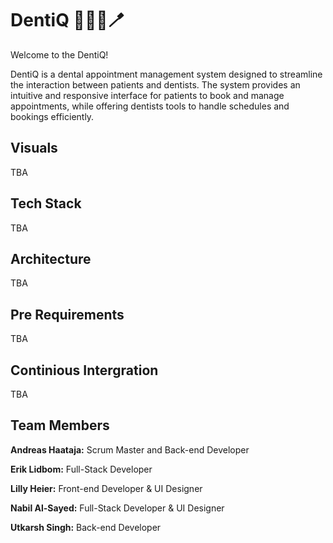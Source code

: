 # DentiQ 🧑🏽‍⚕️🪥

Welcome to the DentiQ!

DentiQ is a dental appointment management system designed to streamline the interaction between patients and dentists. The system provides an intuitive and responsive interface for patients to book and manage appointments, while offering dentists tools to handle schedules and bookings efficiently.

## Visuals
TBA

## Tech Stack
TBA

## Architecture
TBA

## Pre Requirements
TBA

## Continious Intergration
TBA

## Team Members
**Andreas Haataja:**
Scrum Master and Back-end Developer

**Erik Lidbom:**
Full-Stack Developer

**Lilly Heier:**
Front-end Developer & UI Designer

**Nabil Al-Sayed:**
Full-Stack Developer & UI Designer

**Utkarsh Singh:**
Back-end Developer




